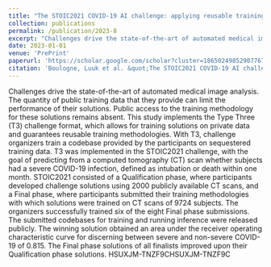 ```yaml
---
title: "The STOIC2021 COVID-19 AI challenge: applying reusable training methodologies to private data (preprint)"
collection: publications
permalink: /publication/2023-8
excerpt: "Challenges drive the state-of-the-art of automated medical image analysis. The quantity of public training data that they provide can limit the performance of their solutions. Public access to the training methodology for these solutions remains absent. This study implements the Type Three (T3) challenge format, which allows for training solutions on private data and guarantees reusable training methodologies [...]"
date: 2023-01-01
venue: 'PrePrint'
paperurl: 'https://scholar.google.com/scholar?cluster=1865024985290776747&hl=en&oi=scholarr'
citation: 'Boulogne, Luuk et al. &quot;The STOIC2021 COVID-19 AI challenge: applying reusable training methodologies to private data (preprint).&quot; PrePrint. 2023'
---
```

Challenges drive the state-of-the-art of automated medical image analysis. The quantity of public training data that they provide can limit the performance of their solutions. Public access to the training methodology for these solutions remains absent. This study implements the Type Three (T3) challenge format, which allows for training solutions on private data and guarantees reusable training methodologies. With T3, challenge organizers train a codebase provided by the participants on sequestered training data. T3 was implemented in the STOIC2021 challenge, with the goal of predicting from a computed tomography (CT) scan whether subjects had a severe COVID-19 infection, defined as intubation or death within one month. STOIC2021 consisted of a Qualification phase, where participants developed challenge solutions using 2000 publicly available CT scans, and a Final phase, where participants submitted their training methodologies with which solutions were trained on CT scans of 9724 subjects. The organizers successfully trained six of the eight Final phase submissions. The submitted codebases for training and running inference were released publicly. The winning solution obtained an area under the receiver operating characteristic curve for discerning between severe and non-severe COVID-19 of 0.815. The Final phase solutions of all finalists improved upon their Qualification phase solutions. HSUXJM-TNZF9CHSUXJM-TNZF9C
